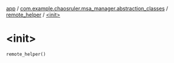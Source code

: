 [app](../../index.md) / [com.example.chaosruler.msa_manager.abstraction_classes](../index.md) / [remote_helper](index.md) / [&lt;init&gt;](.)

# &lt;init&gt;

`remote_helper()`